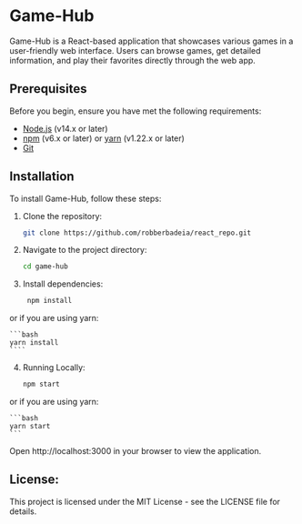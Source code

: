 # Game-Hub

Game-Hub is a React-based application that showcases various games in a user-friendly web interface. Users can browse games, get detailed information, and play their favorites directly through the web app.

## Prerequisites

Before you begin, ensure you have met the following requirements:

- [Node.js](https://nodejs.org/en/download/) (v14.x or later)
- [npm](https://www.npmjs.com/) (v6.x or later) or [yarn](https://yarnpkg.com/getting-started/install) (v1.22.x or later)
- [Git](https://git-scm.com/downloads)

## Installation

To install Game-Hub, follow these steps:

1. Clone the repository:

   ```bash
   git clone https://github.com/robberbadeia/react_repo.git

   ```

2. Navigate to the project directory:

   ```bash
   cd game-hub

   ```

3. Install dependencies:

   ```bash
    npm install
   ```

or if you are using yarn:

    ```bash
    yarn install
    ````

4. Running Locally:

    ```bash
    npm start
    ```

or if you are using yarn:

    ```bash
    yarn start
    ```

Open http://localhost:3000 in your browser to view the application.

## License:

This project is licensed under the MIT License - see the LICENSE file for details.
